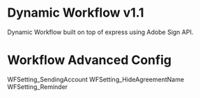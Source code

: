 # Dynamic Workflow v1.1
Dynamic Workflow built on top of express using Adobe Sign API.


# Workflow Advanced Config
WFSetting_SendingAccount
WFSetting_HideAgreementName
WFSetting_Reminder
